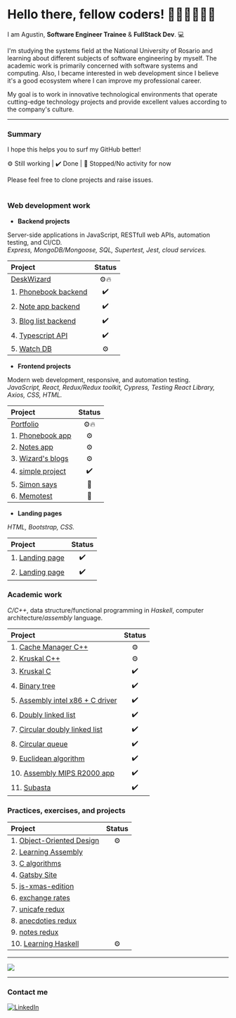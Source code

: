 <h1> Hello there, fellow coders! 👩🏼‍💻👨🏻‍💻</h1> <!-- <img src="src/one-ring.png"> -->

I am Agustin, **Software Engineer Trainee** & **FullStack Dev**. 💻

I'm studying the systems field at the National University of Rosario and learning about different subjects of software engineering by myself. The academic work is primarily concerned with software systems and computing. Also, I became interested in web development since I believe it's a good ecosystem where I can improve my professional career.

My goal is to work in innovative technological environments that operate cutting-edge technology projects and provide excellent values according to the company's culture.

---

### Summary
I hope this helps you to surf my GitHub better!

 ⚙️ Still working
| ✔️ Done
| 🛑 Stopped/No activity for now


Please feel free to clone projects and raise issues.
<br>
<br>

### Web development work
- **Backend projects**

Server-side applications in JavaScript, RESTfull web APIs, automation testing, and CI/CD.
<br>
*Express, MongoDB/Mongoose, SQL, Supertest, Jest, cloud services.*

| **Project**                                                                                    | **Status**|
| :------------                                                                                  |  :-----:  |
| [DeskWizard](https://github.com/agustinlozano/DeskWizard "DeskWizard")                         |    ⚙️🔥   |
| 1. [Phonebook backend](https://github.com/agustinlozano/phonebook-backend "Phonebook backend") |     ✔️    |
| 2. [Note app backend](https://github.com/agustinlozano/note-app-backend "Note app backend")    |     ✔️    |
| 3. [Blog list backend](https://github.com/agustinlozano/blog-list-backend "Blog list backend") |     ✔️    |
| 4. [Typescript API](https://github.com/agustinlozano/typescript-API "Typescript API")          |     ✔️    |
| 5. [Watch DB](https://github.com/agustinlozano/watch-db "Watch DB")                            |     ⚙️    |

- **Frontend projects**

Modern web development, responsive, and automation testing. 
<br>
*JavaScript, React, Redux/Redux toolkit, Cypress, Testing React Library, Axios, CSS, HTML.*

| **Project**                                                                             | **Status**|
| :------------                                                                           |  :-----:  |
| [Portfolio](https://github.com/agustinlozano/portfolio "Portfolio")                     |    ⚙️🔥  |
| 1. [Phonebook app](https://github.com/agustinlozano/phonebook "Phonebook app")          |    ⚙️    |
| 2. [Notes app](https://github.com/agustinlozano/notes-app "Notes app")                  |    ⚙️    |
| 3. [Wizard's blogs](https://github.com/agustinlozano/wizards-blog "Wizard's blogs")     |    ⚙️    |
| 4. [simple project](https://github.com/agustinlozano/front-end-projec "simple project") |    ✔️    |
| 5. [Simon says](https://github.com/agustinlozano/simon-dice "Simon says")               |    🛑    |
| 6. [Memotest](https://github.com/agustinlozano/memotest "Memotest")                     |    🛑    |

- **Landing pages**

*HTML, Bootstrap, CSS.*

| **Project**                                                                        | **Status**|
| :------------                                                                      |  :-----:  |
| 1. [Landing page](https://github.com/agustinlozano/landing-page-1 "Landing page")  |     ✔️    |
| 2. [Landing page](https://github.com/agustinlozano/landing-page-2 "Landing page")  |     ✔️    |

### Academic work
*C/C++*, data structure/functional programming in *Haskell*, computer architecture/*assembly* language.

| **Project**                                                                                                  | **Status**|
| :------------                                                                                                |  :-----:  |
| 1. [Cache Manager C++](https://github.com/agustinlozano/cache-manager "Cache Manager C++")                   |    ⚙️    |
| 2. [Kruskal C++](https://github.com/agustinlozano/kruskal-doo "Kruskal C++")                                 |    ⚙️    |
| 3. [Kruskal C](https://github.com/agustinlozano/kruskal "Kruskal")                                           |    ✔️    |
| 4. [Binary tree](https://github.com/agustinlozano/binary-tree "Binary tree")                                 |    ✔️    |
| 5. [Assembly intel x86 + C driver](https://github.com/agustinlozano/driver "Assembly intel x86 + C driver")  |    ✔️    |
| 6. [Doubly linked list](https://github.com/agustinlozano/doubly-linked-list "Doubly linked list")            |    ✔️    |
| 7. [Circular doubly linked list](https://github.com/agustinlozano/circular-doubly-linked-list "Circular doubly linked list") |    ✔️    |
| 8. [Circular queue](https://github.com/agustinlozano/circular-queue "Circular queue")                         |    ✔️    |
| 9. [Euclidean algorithm](https://github.com/agustinlozano/euclidean-algorithm "Euclidean algorithm")          |    ✔️    |
| 10. [Assembly MIPS R2000 app](https://github.com/agustinlozano/assembly-app "Assembly MIPS R2000 app")        |    ✔️    |
| 11. [Subasta](https://github.com/agustinlozano/subasta "Subasta")                                             |    ✔️    |

### Practices, exercises, and projects

| **Project**                                                                                              | **Status**|
| :------------                                                                                            |  :-----:  |
| 1. [Object-Oriented Design](https://github.com/agustinlozano/DOO "DOO")                                  |    ⚙️     |
| 2. [Learning Assembly](https://github.com/agustinlozano/assembly-practice "Assembly-practice")           |           |
| 3. [C algorithms](https://github.com/agustinlozano/C-algorithms "C algorithms")                          |           |
| 4. [Gatsby Site](https://github.com/agustinlozano/first-gatsby-site "Gatsby Site")                       |           |
| 5. [js-xmas-edition](https://github.com/agustinlozano/js-xmas-edition "js-xmas-edition")                 |           |
| 6. [exchange rates](https://github.com/agustinlozano/exchangerates "exchange rates")                     |           |
| 7. [unicafe redux](https://github.com/agustinlozano/unicafe-redux "unicafe redux")                       |           |
| 8. [anecdoties redux](https://github.com/agustinlozano/redux-anecdoties "anecdoties redux")              |           |
| 9. [notes redux](https://github.com/agustinlozano/redux-notes "notes redux")                             |           |
| 10. [Learning Haskell](https://github.com/agustinlozano/haskell "Haskell practices")                     |    ⚙️     |

---

<a href="https://github.com/agustinlozano">
  <img align="center" src="https://github-readme-stats.vercel.app/api/top-langs/?username=agustinlozano&layout=compact&theme=dracula" />
</a>

---

### Contact me

<a href="https://www.linkedin.com/in/agustin-lozano-blua/" target="_blank"><img src="https://img.shields.io/badge/LinkedIn-%230077B5.svg?&style=flat-square&logo=linkedin&logoColor=white" alt="LinkedIn"></a>
